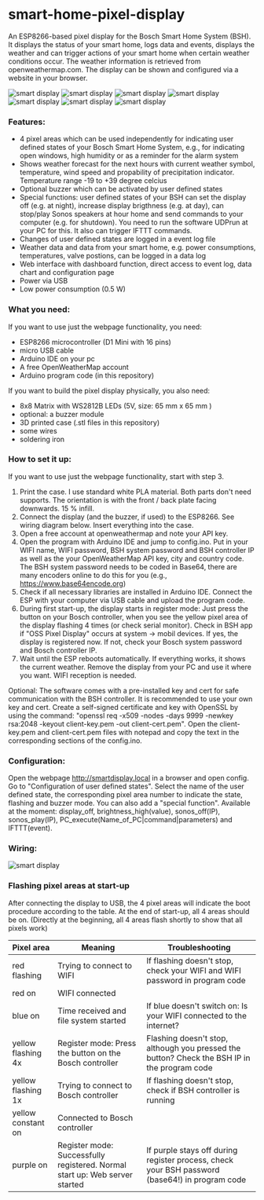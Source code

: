 # smart-home-pixel-display
An ESP8266-based pixel display for the Bosch Smart Home System (BSH). It displays the status of your smart home, logs data and events, displays the weather and can trigger actions of your smart home when certain weather conditions occur. The weather information is retrieved from openweathermap.com. The display can be shown and configured via a website in your browser.

![smart display](https://github.com/tobo-123/smart-home-pixel-display/blob/main/pictures/front.jpg)
![smart display](https://github.com/tobo-123/smart-home-pixel-display/blob/main/pictures/weather.jpg)
![smart display](https://github.com/tobo-123/smart-home-pixel-display/blob/main/pictures/weather_and_states.jpg)
![smart display](https://github.com/tobo-123/smart-home-pixel-display/blob/main/pictures/assembly.jpg)
![smart display](https://github.com/tobo-123/smart-home-pixel-display/blob/main/pictures/dashboard.png)
![smart display](https://github.com/tobo-123/smart-home-pixel-display/blob/main/pictures/chart3.png)
![smart display](https://github.com/tobo-123/smart-home-pixel-display/blob/main/pictures/config.png)

### Features:

- 4 pixel areas which can be used independently for indicating user defined states of your Bosch Smart Home System, e.g., for indicating open windows, high humidity or as a reminder for the alarm system
- Shows weather forecast for the next hours with current weather symbol, temperature, wind speed and propability of precipitation indicator. Temperature range -19 to +39 degree celcius
- Optional buzzer which can be activated by user defined states
- Special functions: user defined states of your BSH can set the display off (e.g. at night), increase display brigthness (e.g. at day), can stop/play Sonos speakers at hour home and send commands to your computer (e.g. for shutdown). You need to run the software UDPrun at your PC for this. It also can trigger IFTTT commands.
- Changes of user defined states are logged in a event log file
- Weather data and data from your smart home, e.g. power consumptions, temperatures, valve postions, can be logged in a data log
- Web interface with dashboard function, direct access to event log, data chart and configuration page
- Power via USB
- Low power consumption (0.5 W)

### What you need:

If you want to use just the webpage functionality, you need:
- ESP8266 microcontroller (D1 Mini with 16 pins)
- micro USB cable
- Arduino IDE on your pc
- A free OpenWeatherMap account
- Arduino program code (in this repository)

If you want to build the pixel display physically, you also need:
- 8x8 Matrix with WS2812B LEDs (5V, size: 65 mm x 65 mm )
- optional: a buzzer module
- 3D printed case (.stl files in this repository)
- some wires
- soldering iron

### How to set it up:

If you want to use just the webpage functionality, start with step 3.

1. Print the case. I use standard white PLA material. Both parts don't need supports. The orientation is with the front / back plate facing downwards. 15 % infill.
2. Connect the display (and the buzzer, if used) to the ESP8266. See wiring diagram below. Insert everything into the case.
3. Open a free account at openweathermap and note your API key.
4. Open the program with Arduino IDE and jump to config.ino. Put in your WIFI name, WIFI password, BSH system password and BSH controller IP as well as the your OpenWeatherMap API key, city and country code. The BSH system password needs to be coded in Base64, there are many encoders online to do this for you (e.g., https://www.base64encode.org)
5. Check if all necessary libraries are installed in Arduino IDE. Connect the ESP with your computer via USB cable and upload the program code.
6. During first start-up, the display starts in register mode: Just press the button on your Bosch controller, when you see the yellow pixel area of the display flashing 4 times (or check serial monitor). Check in BSH app if "OSS Pixel Display" occurs at system -> mobil devices. If yes, the display is registered now. If not, check your Bosch system password and Bosch controller IP.
7. Wait until the ESP reboots automatically. If everything works, it shows the current weather. Remove the display from your PC and use it where you want. WIFI reception is needed.

Optional:
The software comes with a pre-installed key and cert for safe communication with the BSH controller. It is recommended to use your own key and cert. Create a self-signed certificate and key with OpenSSL by using the command: "openssl req -x509 -nodes -days 9999 -newkey rsa:2048 -keyout client-key.pem -out client-cert.pem". Open the client-key.pem and client-cert.pem files with notepad and copy the text in the corresponding sections of the config.ino. 

### Configuration:

Open the webpage http://smartdisplay.local in a browser and open config. Go to "Configuration of user defined states". Select the name of the user defined state, the corresponding pixel area number to indicate the state, flashing and buzzer mode. You can also add a "special function". Available at the moment: display_off, brightness_high(value), sonos_off(IP), sonos_play(IP), PC_execute(Name_of_PC|command|parameters) and IFTTT(event).

### Wiring:

![smart display](https://github.com/tobo-123/smart-home-pixel-display/blob/main/pictures/smart_pixel_display_wiring.png)

### Flashing pixel areas at start-up

After connecting the display to USB, the 4 pixel areas will indicate the boot procedure according to the table. At the end of start-up, all 4 areas should be on. (Directly at the beginning, all 4 areas flash shortly to show that all pixels work)

| Pixel area       | Meaning                                                                     | Troubleshooting                                                                                |
| ---------------- | --------------------------------------------------------------------------- | ---------------------------------------------------------------------------------------------- |
|red flashing      | Trying to connect to WIFI                                                   | If flashing doesn't stop, check your WIFI and WIFI password in program code                    |
|red on            | WIFI connected                                                              |                                                                                                |
|blue on           | Time received and file system started                                       | If blue doesn't switch on: Is your WIFI connected to the internet?                             |
|yellow flashing 4x| Register mode: Press the button on the Bosch controller                     | Flashing doesn't stop, although you pressed the button? Check the BSH IP in the program code   |
|yellow flashing 1x| Trying to connect to Bosch controller                                       | If flashing doesn't stop, check if BSH controller is running                                   |
|yellow constant on| Connected to Bosch controller                                               |                                                                                                | 
|purple on         | Register mode: Successfully registered. Normal start up: Web server started | If purple stays off during register process, check your BSH password (base64!) in program code |

